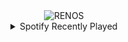 <div align="center">
<picture>
    <source media="(prefers-color-scheme: dark)" srcset="https://i.ibb.co/rcbWN1b/output-gif.gif">
    <source media="(prefers-color-scheme: light)" srcset="https://i.ibb.co/rcbWN1b/output-gif.gif">
    <img alt="RENOS" src="https://i.ibb.co/rcbWN1b/output-gif.gif">
</picture>
<details>
<summary>Spotify Recently Played</summary>
<img src="https://spotify-recently-played-readme.vercel.app/api?user=31d6d6zerc5ct6kck32na2ozsqf4&unique=1&width=400" alt="Spotify" />
</details>
</div>

<!-- Image deletion URL: https://ibb.co/5nY7wfY/89595633eff75aec6bd9d0fd136c8e3c -->